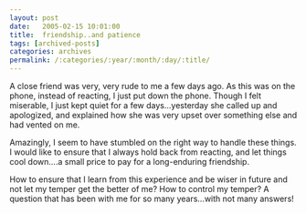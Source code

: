 ```yaml
---
layout: post
date:	2005-02-15 10:01:00
title:  friendship..and patience
tags: [archived-posts]
categories: archives
permalink: /:categories/:year/:month/:day/:title/
---
```

A close friend was very, very rude to me a few days ago. As this was on the phone, instead of reacting, I just put down the phone. Though I felt miserable, I just kept quiet for a few days...yesterday she called up and apologized, and explained how she was very upset over something else and had vented on me. 

Amazingly, I seem to have stumbled on the right way to handle these things. I would like to ensure that I always hold back from reacting, and let things cool down....a small price to pay for a long-enduring friendship. 

How to ensure that I learn from this experience and be wiser in future and not let my temper get the better of me? How to control my temper? A question that has been with me for so many years...with not many answers!
